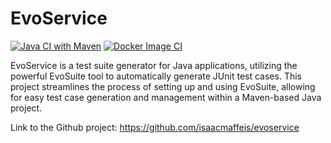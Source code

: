 # EvoService
[![Java CI with Maven](https://github.com/isaacmaffeis/evoservice/actions/workflows/maven.yml/badge.svg)](https://github.com/isaacmaffeis/evoservice/actions/workflows/maven.yml)
[![Docker Image CI](https://github.com/isaacmaffeis/evoservice/actions/workflows/docker-image.yml/badge.svg)](https://github.com/isaacmaffeis/evoservice/actions/workflows/docker-image.yml)

EvoService is a test suite generator for Java applications, utilizing the powerful EvoSuite tool to automatically generate JUnit test cases. 
This project streamlines the process of setting up and using EvoSuite, allowing for easy test case generation and management within a Maven-based Java project.

Link to the Github project: https://github.com/isaacmaffeis/evoservice 

